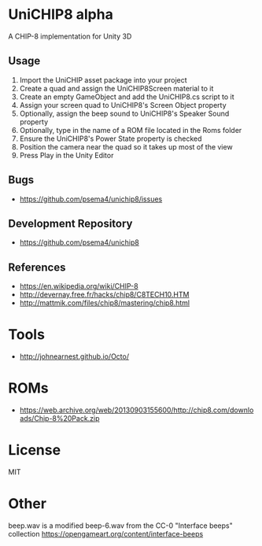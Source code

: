 # UniCHIP8 alpha

A CHIP-8 implementation for Unity 3D

## Usage

1. Import the UniCHIP asset package into your project
1. Create a quad and assign the UniCHIP8Screen material to it
1. Create an empty GameObject and add the UniCHIP8.cs script to it
1. Assign your screen quad to UniCHIP8's Screen Object property
1. Optionally, assign the beep sound to UniCHIP8's Speaker Sound property
1. Optionally, type in the name of a ROM file located in the Roms folder
1. Ensure the UniCHIP8's Power State property is checked
1. Position the camera near the quad so it takes up most of the view
1. Press Play in the Unity Editor
  
## Bugs

* https://github.com/psema4/unichip8/issues

## Development Repository

* https://github.com/psema4/unichip8

## References

* https://en.wikipedia.org/wiki/CHIP-8
* http://devernay.free.fr/hacks/chip8/C8TECH10.HTM
* http://mattmik.com/files/chip8/mastering/chip8.html
  
# Tools

* http://johnearnest.github.io/Octo/
  
# ROMs

* https://web.archive.org/web/20130903155600/http://chip8.com/downloads/Chip-8%20Pack.zip
  
# License

MIT
  
# Other

beep.wav is a modified beep-6.wav from the CC-0 "Interface beeps" collection https://opengameart.org/content/interface-beeps
